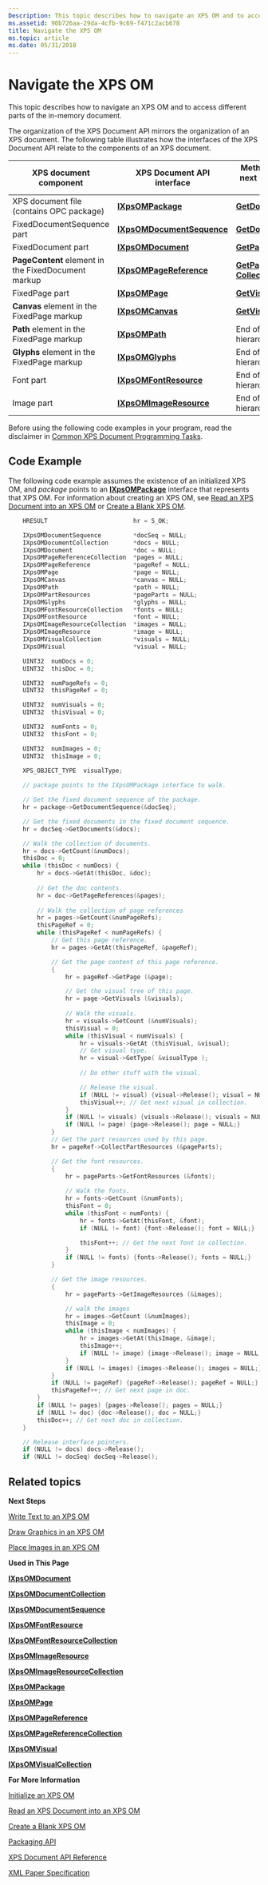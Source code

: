 ```yaml
---
Description: This topic describes how to navigate an XPS OM and to access different parts of the in-memory document.
ms.assetid: 90b726aa-29da-4cfb-9c69-f471c2acb678
title: Navigate the XPS OM
ms.topic: article
ms.date: 05/31/2018
---
```


# Navigate the XPS OM

This topic describes how to navigate an XPS OM and to access different parts of the in-memory document.

The organization of the XPS Document API mirrors the organization of an XPS document. The following table illustrates how the interfaces of the XPS Document API relate to the components of an XPS document.



| XPS document component                                         | XPS Document API interface                                          | Method to call for the next level down in the hierarchy                                                                                       |
|----------------------------------------------------------------|---------------------------------------------------------------------|-----------------------------------------------------------------------------------------------------------------------------------------------|
| XPS document file (contains OPC package)<br/>            | [**IXpsOMPackage**](/windows/desktop/api/xpsobjectmodel/nn-xpsobjectmodel-ixpsompackage)<br/>                   | [**GetDocumentSequence**](/windows/desktop/api/xpsobjectmodel/nf-xpsobjectmodel-ixpsompackage-getdocumentsequence)<br/>                                                                   |
| FixedDocumentSequence part<br/>                          | [**IXpsOMDocumentSequence**](/windows/desktop/api/xpsobjectmodel/nn-xpsobjectmodel-ixpsomdocumentsequence)<br/> | [**GetDocuments**](/windows/desktop/api/xpsobjectmodel/nf-xpsobjectmodel-ixpsomdocumentsequence-getdocuments)<br/>                                                                        |
| FixedDocument part<br/>                                  | [**IXpsOMDocument**](/windows/desktop/api/xpsobjectmodel/nn-xpsobjectmodel-ixpsomdocument)<br/>                 | [**GetPageReferences**](/windows/desktop/api/xpsobjectmodel/nf-xpsobjectmodel-ixpsomdocument-getpagereferences)<br/>                                                                      |
| **PageContent** element in the FixedDocument markup<br/> | [**IXpsOMPageReference**](/windows/desktop/api/xpsobjectmodel/nn-xpsobjectmodel-ixpsompagereference)<br/>       | [**GetPage**](/windows/desktop/api/xpsobjectmodel/nf-xpsobjectmodel-ixpsompagereference-getpage)<br/> [**CollectPartResources**](/windows/desktop/api/xpsobjectmodel/nf-xpsobjectmodel-ixpsompagereference-collectpartresources)<br/> |
| FixedPage part<br/>                                      | [**IXpsOMPage**](/windows/desktop/api/xpsobjectmodel/nn-xpsobjectmodel-ixpsompage)<br/>                         | [**GetVisuals**](/windows/desktop/api/xpsobjectmodel/nf-xpsobjectmodel-ixpsompage-getvisuals)<br/>                                                                                        |
| **Canvas** element in the FixedPage markup<br/>          | [**IXpsOMCanvas**](/windows/desktop/api/xpsobjectmodel/nn-xpsobjectmodel-ixpsomcanvas)<br/>                     | [**GetVisuals**](/windows/desktop/api/xpsobjectmodel/nf-xpsobjectmodel-ixpsomcanvas-getvisuals)<br/>                                                                                      |
| **Path** element in the FixedPage markup<br/>            | [**IXpsOMPath**](/windows/desktop/api/xpsobjectmodel/nn-xpsobjectmodel-ixpsompath)<br/>                         | End of document hierarchy.<br/>                                                                                                         |
| **Glyphs** element in the FixedPage markup<br/>          | [**IXpsOMGlyphs**](/windows/desktop/api/xpsobjectmodel/nn-xpsobjectmodel-ixpsomglyphs)<br/>                     | End of document hierarchy.<br/>                                                                                                         |
| Font part<br/>                                           | [**IXpsOMFontResource**](/windows/desktop/api/xpsobjectmodel/nn-xpsobjectmodel-ixpsomfontresource)<br/>         | End of document hierarchy.<br/>                                                                                                         |
| Image part<br/>                                          | [**IXpsOMImageResource**](/windows/desktop/api/xpsobjectmodel/nn-xpsobjectmodel-ixpsomimageresource)<br/>       | End of document hierarchy.<br/>                                                                                                         |



 

Before using the following code examples in your program, read the disclaimer in [Common XPS Document Programming Tasks](common-xps-document-tasks.md).

## Code Example

The following code example assumes the existence of an initialized XPS OM, and *package* points to an [**IXpsOMPackage**](/windows/desktop/api/xpsobjectmodel/nn-xpsobjectmodel-ixpsompackage) interface that represents that XPS OM. For information about creating an XPS OM, see [Read an XPS Document into an XPS OM](read-an-xps-document-into-an-xps-om.md) or [Create a Blank XPS OM](create-a-blank-xps-om.md).


```C++
    HRESULT                        hr = S_OK;

    IXpsOMDocumentSequence         *docSeq = NULL;
    IXpsOMDocumentCollection       *docs = NULL;
    IXpsOMDocument                 *doc = NULL;
    IXpsOMPageReferenceCollection  *pages = NULL;
    IXpsOMPageReference            *pageRef = NULL;
    IXpsOMPage                     *page = NULL;
    IXpsOMCanvas                   *canvas = NULL;
    IXpsOMPath                     *path = NULL;
    IXpsOMPartResources            *pageParts = NULL;
    IXpsOMGlyphs                   *glyphs = NULL;
    IXpsOMFontResourceCollection   *fonts = NULL; 
    IXpsOMFontResource             *font = NULL;
    IXpsOMImageResourceCollection  *images = NULL;
    IXpsOMImageResource            *image = NULL;
    IXpsOMVisualCollection         *visuals = NULL;
    IXpsOMVisual                   *visual = NULL;

    UINT32  numDocs = 0;
    UINT32  thisDoc = 0;

    UINT32  numPageRefs = 0;
    UINT32  thisPageRef = 0;

    UINT32  numVisuals = 0;
    UINT32  thisVisual = 0;

    UINT32  numFonts = 0;
    UINT32  thisFont = 0;

    UINT32  numImages = 0;
    UINT32  thisImage = 0;

    XPS_OBJECT_TYPE  visualType;
 
    // package points to the IXpsOMPackage interface to walk.

    // Get the fixed document sequence of the package.
    hr = package->GetDocumentSequence(&docSeq);

    // Get the fixed documents in the fixed document sequence.
    hr = docSeq->GetDocuments(&docs);

    // Walk the collection of documents.
    hr = docs->GetCount(&numDocs);
    thisDoc = 0;
    while (thisDoc < numDocs) {
        hr = docs->GetAt(thisDoc, &doc);
        
        // Get the doc contents.
        hr = doc->GetPageReferences(&pages);
        
        // Walk the collection of page references
        hr = pages->GetCount(&numPageRefs);
        thisPageRef = 0;
        while (thisPageRef < numPageRefs) {
            // Get this page reference.
            hr = pages->GetAt(thisPageRef, &pageRef);

            // Get the page content of this page reference.
            {
                hr = pageRef->GetPage (&page);

                // Get the visual tree of this page.
                hr = page->GetVisuals (&visuals);
                
                // Walk the visuals.
                hr = visuals->GetCount (&numVisuals);
                thisVisual = 0;
                while (thisVisual < numVisuals) {
                    hr = visuals->GetAt (thisVisual, &visual);
                    // Get visual type.
                    hr = visual->GetType( &visualType );
                    
                    // Do other stuff with the visual.

                    // Release the visual.
                    if (NULL != visual) {visual->Release(); visual = NULL;}
                    thisVisual++; // Get next visual in collection.
                }
                if (NULL != visuals) {visuals->Release(); visuals = NULL;}
                if (NULL != page) {page->Release(); page = NULL;}
            }
            // Get the part resources used by this page.
            hr = pageRef->CollectPartResources (&pageParts);

            // Get the font resources.
            {
                hr = pageParts->GetFontResources (&fonts);
                
                // Walk the fonts.
                hr = fonts->GetCount (&numFonts);
                thisFont = 0;
                while (thisFont < numFonts) {
                    hr = fonts->GetAt(thisFont, &font);
                    if (NULL != font) {font->Release(); font = NULL;}

                    thisFont++; // Get the next font in collection.
                }
                if (NULL != fonts) {fonts->Release(); fonts = NULL;}
            }

            // Get the image resources.
            {
                hr = pageParts->GetImageResources (&images);

                // walk the images
                hr = images->GetCount (&numImages);
                thisImage = 0;
                while (thisImage < numImages) {
                    hr = images->GetAt(thisImage, &image);
                    thisImage++;
                    if (NULL != image) {image->Release(); image = NULL;}
                }
                if (NULL != images) {images->Release(); images = NULL;}
            }
            if (NULL != pageRef) {pageRef->Release(); pageRef = NULL;}
            thisPageRef++; // Get next page in doc.
        }
        if (NULL != pages) {pages->Release(); pages = NULL;}
        if (NULL != doc) {doc->Release(); doc = NULL;}
        thisDoc++; // Get next doc in collection.
    }

    // Release interface pointers.
    if (NULL != docs) docs->Release();
    if (NULL != docSeq) docSeq->Release();

```



## Related topics

<dl> <dt>

**Next Steps**
</dt> <dt>

[Write Text to an XPS OM](write-text-to-an-xps-om.md)
</dt> <dt>

[Draw Graphics in an XPS OM](draw-graphics-in-an-xps-om.md)
</dt> <dt>

[Place Images in an XPS OM](place-images-in-an-xps-om.md)
</dt> <dt>

**Used in This Page**
</dt> <dt>

[**IXpsOMDocument**](/windows/desktop/api/xpsobjectmodel/nn-xpsobjectmodel-ixpsomdocument)
</dt> <dt>

[**IXpsOMDocumentCollection**](/windows/desktop/api/xpsobjectmodel/nn-xpsobjectmodel-ixpsomdocumentcollection)
</dt> <dt>

[**IXpsOMDocumentSequence**](/windows/desktop/api/xpsobjectmodel/nn-xpsobjectmodel-ixpsomdocumentsequence)
</dt> <dt>

[**IXpsOMFontResource**](/windows/desktop/api/xpsobjectmodel/nn-xpsobjectmodel-ixpsomfontresource)
</dt> <dt>

[**IXpsOMFontResourceCollection**](/windows/desktop/api/xpsobjectmodel/nn-xpsobjectmodel-ixpsomfontresourcecollection)
</dt> <dt>

[**IXpsOMImageResource**](/windows/desktop/api/xpsobjectmodel/nn-xpsobjectmodel-ixpsomimageresource)
</dt> <dt>

[**IXpsOMImageResourceCollection**](/windows/desktop/api/xpsobjectmodel/nn-xpsobjectmodel-ixpsomimageresourcecollection)
</dt> <dt>

[**IXpsOMPackage**](/windows/desktop/api/xpsobjectmodel/nn-xpsobjectmodel-ixpsompackage)
</dt> <dt>

[**IXpsOMPage**](/windows/desktop/api/xpsobjectmodel/nn-xpsobjectmodel-ixpsompage)
</dt> <dt>

[**IXpsOMPageReference**](/windows/desktop/api/xpsobjectmodel/nn-xpsobjectmodel-ixpsompagereference)
</dt> <dt>

[**IXpsOMPageReferenceCollection**](/windows/desktop/api/xpsobjectmodel/nn-xpsobjectmodel-ixpsompagereferencecollection)
</dt> <dt>

[**IXpsOMVisual**](/windows/desktop/api/xpsobjectmodel/nn-xpsobjectmodel-ixpsomvisual)
</dt> <dt>

[**IXpsOMVisualCollection**](/windows/desktop/api/xpsobjectmodel/nn-xpsobjectmodel-ixpsomvisualcollection)
</dt> <dt>

**For More Information**
</dt> <dt>

[Initialize an XPS OM](xps-object-model-initialization.md)
</dt> <dt>

[Read an XPS Document into an XPS OM](read-an-xps-document-into-an-xps-om.md)
</dt> <dt>

[Create a Blank XPS OM](create-a-blank-xps-om.md)
</dt> <dt>

[Packaging API](https://docs.microsoft.com/previous-versions/windows/desktop/opc/packaging)
</dt> <dt>

[XPS Document API Reference](xps-programming-reference.md)
</dt> <dt>

[XML Paper Specification](https://go.microsoft.com/?linkid=8435939)
</dt> </dl>

 

 




